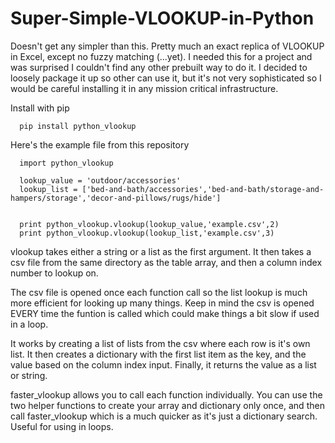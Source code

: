 # Super-Simple-VLOOKUP-in-Python


Doesn't get any simpler than this. Pretty much an exact replica of VLOOKUP in Excel, except no fuzzy matching (...yet). I needed this for a project and was surprised I couldn't find any other prebuilt way to do it. I decided to loosely package it up so other can use it, but it's not very sophisticated so I would be careful installing it in any mission critical infrastructure.

Install with pip

      pip install python_vlookup

Here's the example file from this repository

      import python_vlookup
      
      lookup_value = 'outdoor/accessories'
      lookup_list = ['bed-and-bath/accessories','bed-and-bath/storage-and-hampers/storage','decor-and-pillows/rugs/hide']
      
      
      print python_vlookup.vlookup(lookup_value,'example.csv',2)
      print python_vlookup.vlookup(lookup_list,'example.csv',3)
      

vlookup takes either a string or a list as the first argument. It then takes a csv file from the same directory as the table array, and then a column index number to lookup on.

The csv file is opened once each function call so the list lookup is much more efficient for looking up many things. Keep in mind the csv is opened EVERY time the funtion is called which could make things a bit slow if used in a loop.

It works by creating a list of lists from the csv where each row is it's own list. It then creates a dictionary with the first list item as the key, and the value based on the column index input. Finally, it returns the value as a list or string.

faster_vlookup allows you to call each function individually. You can use the two helper functions to create your array and dictionary only once, and then call faster_vlookup which is a much quicker as it's just a dictionary search. Useful for using in loops.



